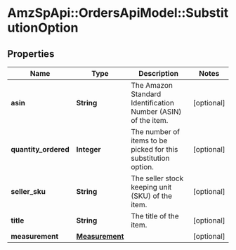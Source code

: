 # AmzSpApi::OrdersApiModel::SubstitutionOption

## Properties
Name | Type | Description | Notes
------------ | ------------- | ------------- | -------------
**asin** | **String** | The Amazon Standard Identification Number (ASIN) of the item. | [optional] 
**quantity_ordered** | **Integer** | The number of items to be picked for this substitution option.  | [optional] 
**seller_sku** | **String** | The seller stock keeping unit (SKU) of the item. | [optional] 
**title** | **String** | The title of the item. | [optional] 
**measurement** | [**Measurement**](Measurement.md) |  | [optional] 

